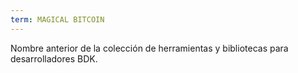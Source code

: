 ```yaml
---
term: MAGICAL BITCOIN
---
```


Nombre anterior de la colección de herramientas y bibliotecas para desarrolladores BDK.